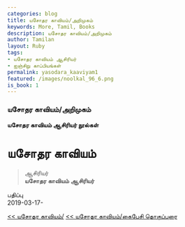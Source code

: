 ```yaml
---  
categories: blog  
title: யசோதர காவியம்/அறிமுகம்
keywords: More, Tamil, Books  
description: யசோதர காவியம்/அறிமுகம்
author: Tamilan  
layout: Ruby  
tags:     
- யசோதர காவியம் ஆசிரியர்
- ஐஞ்சிறு காப்பியங்கள்
permalink: yasodara_kaaviyam1  
featured: /images/noolkal_96_6.png  
is_book: 1
---  
```

### யசோதர காவியம்/அறிமுகம்

**யசோதர காவியம் ஆசிரியர் நூல்கள்**

# யசோதர காவியம்

> ஆசிரியர்  
>  **யசோதர காவியம் ஆசிரியர்**

பதிப்பு  
2019-03-17-

[<< யசோதர காவியம்/](yasodara_kaaviyam0) [<< யசோதர காவியம்/கைபேசி தொகுப்புரை](yasodara_kaaviyam2)


